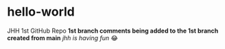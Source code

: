 # hello-world
JHH 1st GitHub Repo
**1st branch comments being added to the 1st branch created from main**
*jhh is having fun*
😂
